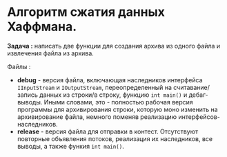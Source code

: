 # Алгоритм сжатия данных Хаффмана.

**Задача :** написать две функции для создания архива из одного файла и извлечения файла из архива.

Файлы : 
- **debug** - версия файла, включающая наследников интерфейса `IInputStream` и `IOutputStream`, переопределенный на считавание/запись данных из строки/в строку, функцию `int main()` и дебаг-выводы. Иными словами, это - полностью рабочая версия программы для архивирования строки, которую моно изменить на архивирование файла, немного поменяв реализацию интерфейсов-наследников.
- **release** - версия файла для отправки в контест. Отсутствуют повторные объявления потоков, реализация их наследников, все выводы, а также функия `int main()`. 
